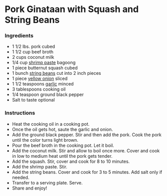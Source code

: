 # Pork Ginataan with Squash and String Beans

### Ingredients

- 1 1/2 lbs. pork cubed
- 1 1/2 cup beef broth
- 2 cups coconut milk
- 1/4 cup [shrimp paste](https://panlasangpinoy.com/what-is-bagoong-alamang/) bagoong
- 1 piece butternut squash cubed
- 1 bunch [string beans](https://panlasangpinoy.com/string-beans/) cut into 2 inch pieces
- 1 piece [yellow onion](https://panlasangpinoy.com/onion/) sliced
- 1 1/2 teaspoons [garlic](https://panlasangpinoy.com/what-is-garlic/) minced
- 3 tablespoons cooking oil
- 1/4 teaspoon ground black pepper
- Salt to taste optional

### Instructions

- Heat the cooking oil in a cooking pot.
- Once the oil gets hot, saute the garlic and onion.
- Add the ground black pepper. Stir and then add the pork. Cook the pork until the color turns light brown.
- Pour the beef broth in the cooking pot. Let it boil.
- Add the coconut milk. Stir and allow to boil once more. Cover and cook in low to medium heat until the pork gets tender.
- Add the squash. Stir, cover and cook for 8 to 10 minutes.
- Add the shrimp paste. Stir.
- Add the string beans. Cover and cook for 3 to 5 minutes. Add salt only if needed.
- Transfer to a serving plate. Serve.
- Share and enjoy!


